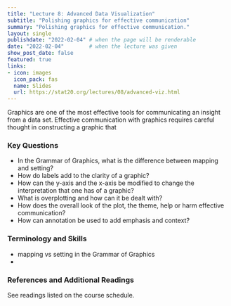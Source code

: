 ```yaml
---
title: "Lecture 8: Advanced Data Visualization"
subtitle: "Polishing graphics for effective communication"
summary: "Polishing graphics for effective communication."
layout: single
publishdate: "2022-02-04" # when the page will be renderable
date: "2022-02-04"        # when the lecture was given
show_post_date: false
featured: true
links:
- icon: images
  icon_pack: fas
  name: Slides
  url: https://stat20.org/lectures/08/advanced-viz.html
---
```


Graphics are one of the most effective tools for communicating an insight from a data set. Effective communication with graphics requires careful thought in constructing a graphic that 

### Key Questions
- In the Grammar of Graphics, what is the difference between mapping and setting?
- How do labels add to the clarity of a graphic?
- How can the y-axis and the x-axis be modified to change the interpretation that one has of a graphic?
- What is overplotting and how can it be dealt with?
- How does the overall look of the plot, the theme, help or harm effective communication?
- How can annotation be used to add emphasis and context?

### Terminology and Skills
- mapping vs setting in the Grammar of Graphics
- 

### References and Additional Readings

See readings listed on the course schedule.